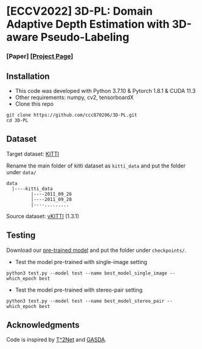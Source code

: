 # [ECCV2022] 3D-PL: Domain Adaptive Depth Estimation with 3D-aware Pseudo-Labeling
### [Paper] [[Project Page](https://ccc870206.github.io/3D-PL/)]

## Installation
* This code was developed with Python 3.7.10 & Pytorch 1.8.1 & CUDA 11.3
* Other requirements: numpy, cv2, tensorboardX
* Clone this repo
```
git clone https://github.com/ccc870206/3D-PL.git
cd 3D-PL
```

## Dataset
Target dataset: [KITTI](http://www.cvlibs.net/datasets/kitti/raw_data.php)

Rename the main folder of kitti dataset as `kitti_data` and put the folder under `data/`
```
data
  |----kitti_data 
         |----2011_09_26         
         |----2011_09_28        
         |----......... 
```
Source dataset: [vKITTI](https://europe.naverlabs.com/Research/Computer-Vision/Proxy-Virtual-Worlds/) (1.3.1)

## Testing
Download our [pre-trained model](https://drive.google.com/drive/folders/1ZeCHo7ktv1zAu1R-bA29DLJ0SbcLbrIy?usp=sharing) and put the folder under `checkpoints/`. 

- Test the model pre-trained with single-image setting
```
python3 test.py --model test --name best_model_single_image --which_epoch best
```

- Test the model pre-trained with stereo-pair setting
```
python3 test.py --model test --name best_model_stereo_pair --which_epoch best
```

## Acknowledgments
Code is inspired by [T^2Net](https://github.com/lyndonzheng/Synthetic2Realistic) and [GASDA](https://github.com/sshan-zhao/GASDA).

